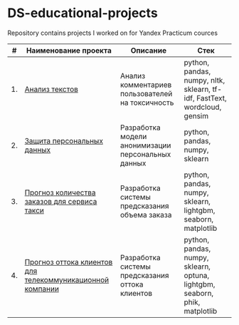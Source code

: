 # DS-educational-projects
Repository contains projects I worked on for Yandex Practicum cources

| #    | Наименование проекта                | Описание                                                     | Стек                                                         |
| ---- | ------------------------------------------------------------ | ------------------------------------------------------------ | ------------------------------------------------------------ |
| 1.   | [Анализ текстов](https://github.com/aq2003/Portfolio/tree/main/Analyzing%20Texts) | Анализ комментариев пользователей на токсичность             | python, pandas, numpy, nltk, sklearn, tf-idf, FastText, wordcloud, gensim |
| 2.   | [Защита персональных данных](https://github.com/aq2003/Portfolio/tree/main/Taxi%20Service) | Разработка модели анонимизации персональных данных | python, pandas, numpy, sklearn |
| 3.   | [Прогноз количества заказов для сервиса такси](https://github.com/aq2003/Portfolio/tree/main/Analyzing%20Texts) | Разработка системы предсказания объема заказа | python, pandas, numpy, sklearn, lightgbm, seaborn, matplotlib |
| 4.   | [Прогноз оттока клиентов для телекоммуникационной компании](https://github.com/aq2003/Portfolio/tree/main/Analyzing%20Texts) | Разработка системы предсказания оттока клиентов | python, pandas, numpy, sklearn, optuna, lightgbm, seaborn, phik, matplotlib |

